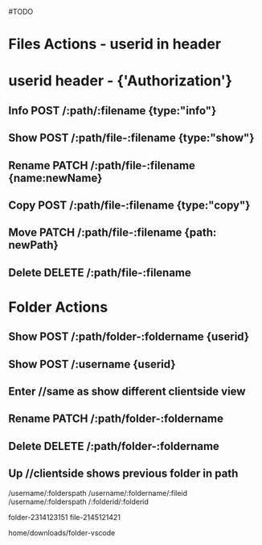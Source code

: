 #TODO

# Files Actions - userid in header

# userid header - {'Authorization'}

## Info POST /:path/:filename {type:"info"}

## Show POST /:path/file-:filename {type:"show"}

## Rename PATCH /:path/file-:filename {name:newName}

## Copy POST /:path/file-:filename {type:"copy"}

## Move PATCH /:path/file-:filename {path: newPath}

## Delete DELETE /:path/file-:filename

# Folder Actions

## Show POST /:path/folder-:foldername {userid}

## Show POST /:username {userid}

## Enter //same as show different clientside view

## Rename PATCH /:path/folder-:foldername

## Delete DELETE /:path/folder-:foldername

## Up //clientside shows previous folder in path

/username/:folderspath
/username/:foldername/:fileid
/username/:folderspath
/:folderid/:folderid

folder-2314123151
file-2145121421

home/downloads/folder-vscode
